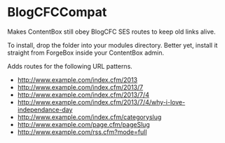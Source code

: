 BlogCFCCompat
=============

Makes ContentBox still obey BlogCFC SES routes to keep old links alive.

To install, drop the folder into your modules directory.  Better yet, install it straight from ForgeBox inside your ContentBox admin.

Adds routes for the following URL patterns.

* http://www.example.com/index.cfm/2013
* http://www.example.com/index.cfm/2013/7
* http://www.example.com/index.cfm/2013/7/4
* http://www.example.com/index.cfm/2013/7/4/why-i-love-independance-day
* http://www.example.com/index.cfm/categoryslug
* http://www.example.com/page.cfm/pageSlug
* http://www.example.com/rss.cfm?mode=full


